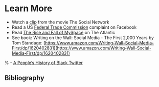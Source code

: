 # Learn More
- Watch a [clip](https://www.youtube.com/watch?v=k5fJmkv02is) from the movie The Social Network
- Read a US [Federal Trade Commission](https://www.ftc.gov/news-events/press-releases/2021/08/ftc-alleges-facebook-resorted-illegal-buy-or-bury-scheme-crush) complaint on Facebook
- Read [The Rise and Fall of MySpace](https://www.theatlantic.com/technology/archive/2011/01/the-rise-and-fall-of-myspace/69444/) on The Atlantic
- See book: Writing on the Wall: Social Media - The First 2,000 Years by Tom Standage: [https://www.amazon.com/Writing-Wall-Social-Media-First/dp/1620402831](https://www.amazon.com/Writing-Wall-Social-Media-First/dp/1620402831)

% - [A People’s History of Black Twitter](https://www.wired.com/story/black-twitter-oral-history-part-i-coming-together/)

## Bibliography
```{bibliography} ch05_references.bib

```